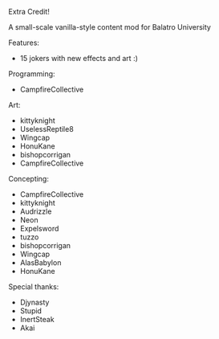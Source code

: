 Extra Credit!

A small-scale vanilla-style content mod for Balatro University

Features:
- 15 jokers with new effects and art :)

Programming:
- CampfireCollective

Art:
- kittyknight
- UselessReptile8
- Wingcap
- HonuKane
- bishopcorrigan
- CampfireCollective

Concepting:
- CampfireCollective
- kittyknight
- Audrizzle
- Neon
- Expelsword
- tuzzo
- bishopcorrigan
- Wingcap
- AlasBabylon
- HonuKane

Special thanks:
- Djynasty
- Stupid
- InertSteak
- Akai